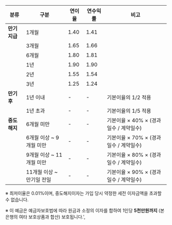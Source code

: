 | 분류 | 구분 | 연이율 | 연수익률 | 비고 |
|------|------|--------|-----------|------|
| **만기지급** | 1개월 | 1.40 | 1.41 |  |
|  | 3개월 | 1.65 | 1.66 |  |
|  | 6개월 | 1.80 | 1.81 |  |
|  | 1년 | 1.90 | 1.90 |  |
|  | 2년 | 1.55 | 1.54 |  |
|  | 3년 | 1.25 | 1.24 |  |
| **만기후** | 1년 이내 | - | - | 기본이율의 1/2 적용 |
|  | 1년 초과 | - | - | 기본이율의 1/5 적용 |
| **중도해지** | 6개월 미만 | - | - | 기본이율 × 40% × (경과일수 / 계약일수) |
|  | 6개월 이상 ~ 9개월 미만 | - | - | 기본이율 × 70% × (경과일수 / 계약일수) |
|  | 9개월 이상 ~ 11개월 미만 | - | - | 기본이율 × 80% × (경과일수 / 계약일수) |
|  | 11개월 이상 ~ 만기일 전일 | - | - | 기본이율 × 90% × (경과일수 / 계약일수) |

※ 최저이율은 0.01%이며, 중도해지이자는 가입 당시 약정한 세전 이자금액을 초과할 수 없습니다.

※ 이 예금은 예금자보호법에 따라 원금과 소정의 이자를 합하여 1인당 **5천만원까지** (본 은행의 여타 보호상품과 합산) 보호됩니다.',
